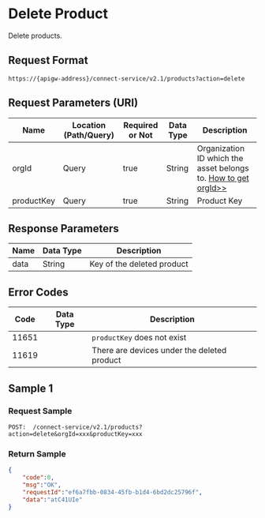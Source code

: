# Delete Product



Delete products.

## Request Format

```
https://{apigw-address}/connect-service/v2.1/products?action=delete
```

## Request Parameters (URI)

| Name | Location (Path/Query) | Required or Not | Data Type | Description |
|---------------|------------------|----------|-----------|--------------|
| orgId         | Query            | true     | String    | Organization ID which the asset belongs to. [How to get orgId>>](/docs/api/en/latest/api_faqs#how-to-get-organization-id-orgid-orgid)                |
| productKey         | Query            | true     | String    | Product Key|




## Response Parameters

| Name | Data Type | Description |
|-------------|---------------------------|-----------------------------|
| data | String                           | Key of the deleted product               |


## Error Codes

| Code| Data Type | Description |
|-------------|-----------------------------------|-----------------------------|
| 11651|                       |`productKey` does not exist              |
| 11619|                       |There are devices under the deleted product             |

## Sample 1

### Request Sample

```
POST:  /connect-service/v2.1/products?action=delete&orgId=xxx&productKey=xxx
```

### Return Sample

```json
{
	"code":0,
	"msg":"OK",
	"requestId":"ef6a7fbb-0834-45fb-b1d4-6bd2dc25796f",
	"data":"atC41UIe"
}

```

